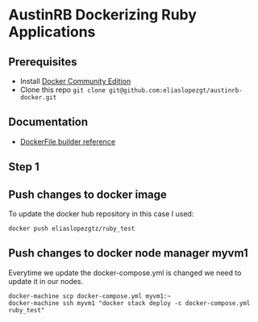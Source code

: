 # AustinRB Dockerizing Ruby Applications

## Prerequisites
* Install [Docker Community Edition](https://www.docker.com/community-edition)
* Clone this repo 
```git clone git@github.com:eliaslopezgt/austinrb-docker.git```

## Documentation
* [DockerFile builder reference](https://docs.docker.com/engine/reference/builder/)


## Step 1

## Push changes to docker image
To update the docker hub repository in this case I used:

```
docker push eliaslopezgtz/ruby_test  
```

## Push changes to docker node manager myvm1
Everytime we update the docker-compose.yml is changed we need to update it in our nodes.

```
docker-machine scp docker-compose.yml myvm1:~
docker-machine ssh myvm1 "docker stack deploy -c docker-compose.yml ruby_test"
```
